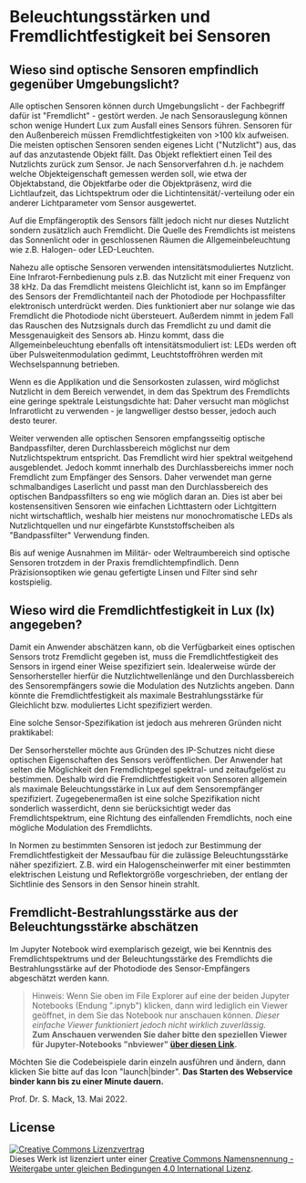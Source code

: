 # Beleuchtungsstärken und Fremdlichtfestigkeit bei Sensoren

## Wieso sind optische Sensoren empfindlich gegenüber Umgebungslicht?
Alle optischen Sensoren können durch Umgebungslicht - der Fachbegriff dafür ist "Fremdlicht" - gestört werden. Je nach Sensorauslegung können schon wenige Hundert Lux zum Ausfall eines Sensors führen. Sensoren für den Außenbereich müssen Fremdlichtfestigkeiten von >100 klx aufweisen. Die meisten optischen Sensoren senden eigenes Licht ("Nutzlicht") aus, das auf das anzutastende Objekt fällt. Das Objekt reflektiert einen Teil des Nutzlichts zurück zum Sensor. Je nach Sensorverfahren d.h. je nachdem welche Objekteigenschaft gemessen werden soll, wie etwa der Objektabstand, die Objektfarbe oder die Objektpräsenz, wird die Lichtlaufzeit, das Lichtspektrum oder die Lichtintensität/-verteilung oder ein anderer Lichtparameter vom Sensor ausgewertet.

Auf die Empfängeroptik des Sensors fällt jedoch nicht nur dieses Nutzlicht sondern zusätzlich auch Fremdlicht. Die Quelle des Fremdlichts ist meistens das Sonnenlicht oder in geschlossenen Räumen die Allgemeinbeleuchtung wie z.B. Halogen- oder LED-Leuchten.

Nahezu alle optische Sensoren verwenden intensitätsmoduliertes Nutzlicht. Eine Infrarot-Fernbedienung puls z.B. das Nutzlicht mit einer Frequenz von 38 kHz. Da das Fremdlicht meistens Gleichlicht ist, kann so im Empfänger des Sensors der Fremdlichtanteil nach der Photodiode per Hochpassfilter elektronisch unterdrückt werden. Dies funktioniert aber nur solange wie das Fremdlicht die Photodiode nicht übersteuert. Außerdem nimmt in jedem Fall das Rauschen des Nutzsignals durch das Fremdlicht zu und damit die Messgenauigkeit des Sensors ab.
Hinzu kommt, dass die Allgemeinbeleuchtung ebenfalls oft intensitätsmoduliert ist: LEDs werden oft über Pulsweitenmodulation gedimmt, Leuchtstoffröhren werden mit Wechselspannung betrieben.

Wenn es die Applikation und die Sensorkosten zulassen, wird möglichst Nutzlicht in dem Bereich verwendet, in dem das Spektrum des Fremdlichts eine geringe spektrale Leistungsdichte hat: Daher versucht man möglichst Infrarotlicht zu verwenden - je langwelliger destso besser, jedoch auch desto teurer.

Weiter verwenden alle optischen Sensoren empfangsseitig optische Bandpassfilter, deren Durchlassbereich möglichst nur dem Nutzlichtspektrum entspricht. Das Fremdlicht wird hier spektral weitgehend ausgeblendet. Jedoch kommt innerhalb des Durchlassbereichs immer noch Fremdlicht zum Empfänger des Sensors.
Daher verwendet man gerne schmalbandiges Laserlicht und passt man den Durchlassbereich des optischen Bandpassfilters so eng wie möglich daran an. Dies ist aber bei kostensensitiven Sensoren wie einfachen Lichttastern oder Lichtgittern nicht wirtschaftlich, weshalb hier meistens nur monochromatische LEDs als Nutzlichtquellen und nur eingefärbte Kunststoffscheiben als "Bandpassfilter" Verwendung finden.

Bis auf wenige Ausnahmen im Militär- oder Weltraumbereich sind optische Sensoren trotzdem in der Praxis fremdlichtempfindlich. Denn Präzisionsoptiken wie genau gefertigte Linsen und Filter sind sehr kostspielig.

## Wieso wird die Fremdlichtfestigkeit in Lux (lx) angegeben?
Damit ein Anwender abschätzen kann, ob die Verfügbarkeit eines optischen Sensors trotz Fremdlicht gegeben ist, muss die Fremdlichtfestigkeit des Sensors in irgend einer Weise spezifiziert sein.
Idealerweise würde der Sensorhersteller hierfür die Nutzlichtwellenlänge und den Durchlassbereich des Sensorempfängers sowie die Modulation des Nutzlichts angeben. Dann könnte die Fremdlichtfestigkeit als maximale Bestrahlungsstärke für Gleichlicht bzw. moduliertes Licht spezifiziert werden.

Eine solche Sensor-Spezifikation ist jedoch aus mehreren Gründen nicht praktikabel:

Der Sensorhersteller möchte aus Gründen des IP-Schutzes nicht diese optischen Eigenschaften des Sensors veröffentlichen.
Der Anwender hat selten die Möglichkeit den Fremdlichtpegel spektral- und zeitaufgelöst zu bestimmen.
Deshalb wird die Fremdlichtfestigkeit von Sensoren allgemein als maximale Beleuchtungsstärke in Lux auf dem Sensorempfänger spezifiziert.
Zugegebenermaßen ist eine solche Spezifikation nicht sonderlich wasserdicht, denn sie berücksichtigt weder das Fremdlichtspektrum, eine Richtung des einfallenden Fremdlichts, noch eine mögliche Modulation des Fremdlichts.

In Normen zu bestimmten Sensoren ist jedoch zur Bestimmung der Fremdlichtfestigkeit der Messaufbau für die zulässige Beleuchtungsstärke näher spezifiziert. Z.B. wird ein Halogenscheinwerfer mit einer bestimmten elektrischen Leistung und Reflektorgröße vorgeschrieben, der entlang der Sichtlinie des Sensors in den Sensor hinein strahlt.

## Fremdlicht-Bestrahlungsstärke aus der Beleuchtungsstärke abschätzen
Im Jupyter Notebook wird exemplarisch gezeigt, wie bei Kenntnis des Fremdlichtspektrums und der Beleuchtungsstärke des Fremdlichts die Bestrahlungsstärke auf der Photodiode des Sensor-Empfängers abgeschätzt werden kann.

> Hinweis: Wenn Sie oben im File Explorer auf eine der beiden Jupyter Notebooks (Endung ".ipnyb") klicken, dann wird lediglich ein Viewer geöffnet, in dem Sie das Notebook nur anschauen können. *Dieser einfache Viewer funktioniert jedoch nicht wirklich zuverlässig.*  
**Zum Anschauen verwenden Sie daher bitte den speziellen Viewer für Jupyter-Notebooks "nbviewer" [über diesen Link](https://nbviewer.jupyter.org/github/StefanMack/LumenSpectra/blob/main/lumenUndSpektren.ipynb).**

Möchten Sie die Codebeispiele darin einzeln ausführen und ändern, dann klicken Sie bitte auf das Icon "launch|binder". **Das Starten des Webservice binder kann bis zu einer Minute dauern.**


Prof. Dr. S. Mack, 13. Mai 2022.

License
-----
<a rel="license" href="http://creativecommons.org/licenses/by-sa/4.0/"><img alt="Creative Commons Lizenzvertrag" style="border-width:0" src="https://i.creativecommons.org/l/by-sa/4.0/88x31.png" /></a><br />Dieses Werk ist lizenziert unter einer <a rel="license" href="http://creativecommons.org/licenses/by-sa/4.0/">Creative Commons Namensnennung - Weitergabe unter gleichen Bedingungen 4.0 International Lizenz</a>.
